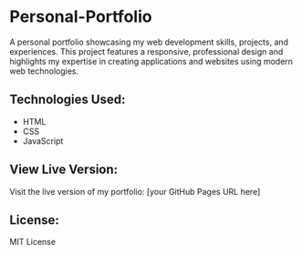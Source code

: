 # Personal-Portfolio
A personal portfolio showcasing my web development skills, projects, and experiences. This project features a responsive, professional design and highlights my expertise in creating applications and websites using modern web technologies.

## Technologies Used:
- HTML
- CSS
- JavaScript

## View Live Version:
Visit the live version of my portfolio: [your GitHub Pages URL here]

## License:
MIT License
